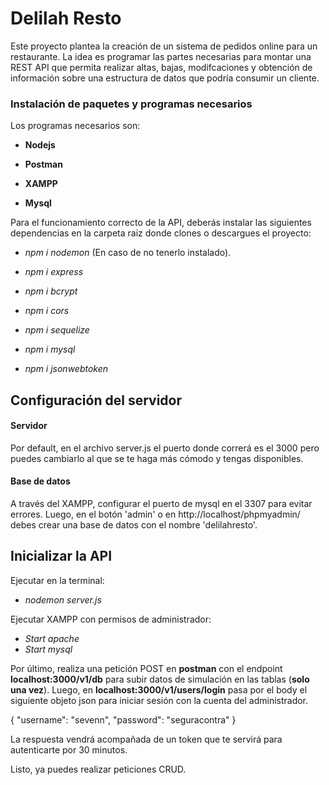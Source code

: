 # Delilah Resto

Este proyecto plantea la creación de un sistema de pedidos online para un restaurante. La idea es programar las partes necesarias para montar una REST API que permita realizar altas, bajas, modifcaciones y obtención de información sobre una estructura de datos que podría consumir un cliente. 

### Instalación de paquetes y programas necesarios
 
Los programas necesarios son:

- **Nodejs**

- **Postman**

- **XAMPP**

- **Mysql**

Para el funcionamiento correcto de la API, deberás instalar las siguientes dependencias en la carpeta raiz donde clones o descargues el proyecto:

- *npm i nodemon* (En caso de no tenerlo instalado).

- *npm i express*

- *npm i bcrypt*

- *npm i cors*

- *npm i sequelize*

- *npm i mysql*

- *npm i jsonwebtoken*

## Configuración del servidor

#### Servidor
Por default, en el archivo server.js el puerto donde correrá es el 3000 pero puedes cambiarlo al que se te haga más cómodo y tengas disponibles.

#### Base de datos
A través del XAMPP, configurar el puerto de mysql en el 3307 para evitar errores. Luego, en el botón 'admin' o en http://localhost/phpmyadmin/ debes crear una base de datos con el nombre 'delilahresto'.

## Inicializar la API

Ejecutar en la terminal:

- *nodemon server.js*

Ejecutar XAMPP con permisos de administrador:

- *Start apache*
- *Start mysql*

Por último, realiza una petición POST en **postman** con el endpoint **localhost:3000/v1/db** para subir datos de simulación en las tablas (**solo una vez**). Luego, en **localhost:3000/v1/users/login** pasa por el body el siguiente objeto json para iniciar sesión con la cuenta del administrador.

{
    "username": "sevenn",
    "password": "seguracontra"
}

La respuesta vendrá acompañada de un token que te servirá para autenticarte por 30 minutos.

Listo, ya puedes realizar peticiones CRUD.